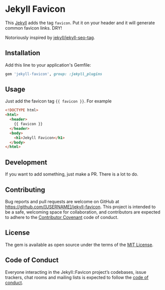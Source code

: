 # Jekyll Favicon

This [Jekyll](https://jekyllrb.com) adds the tag `favicon`. Put it on your header and it will generate common favicon links. DRY!

Notoriously inspired by [jekyll/jekyll-seo-tag](https://github.com/jekyll/jekyll-seo-tag).

## Installation

Add this line to your application's Gemfile:

```ruby
gem 'jekyll-favicon', group: :jekyll_plugins
```

## Usage

Just add the favicon tag `{{ favicon }}`. For example

```html
<!DOCTYPE html>
<html>
  <header>
    {{ favicon }}
  </header>
  <body>
    <h1>Jekyll Favicon</h1>
  </body>
</html>
```

## Development

If you want to add something, just make a PR. There is a lot to do.

## Contributing

Bug reports and pull requests are welcome on GitHub at https://github.com/[USERNAME]/jekyll-favicon. This project is intended to be a safe, welcoming space for collaboration, and contributors are expected to adhere to the [Contributor Covenant](http://contributor-covenant.org) code of conduct.

## License

The gem is available as open source under the terms of the [MIT License](https://opensource.org/licenses/MIT).

## Code of Conduct

Everyone interacting in the Jekyll::Favicon project’s codebases, issue trackers, chat rooms and mailing lists is expected to follow the [code of conduct](https://github.com/[USERNAME]/jekyll-favicon/blob/master/CODE_OF_CONDUCT.md).
